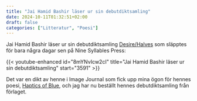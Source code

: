```yaml
---
title: "Jai Hamid Bashir läser ur sin debutdiktsamling"
date: 2024-10-11T01:32:51+02:00
draft: false
categories: ["Litteratur", "Poesi"]
---
```


Jai Hamid Bashir läser ur sin debutdiktsamling [Desire/Halves](https://archive.fo/6qYAm) som släpptes för bara några dagar sen på Nine Syllables Press:

{{< youtube-enhanced id="8mYNvIcw2cI" title="Jai Hamid Bashir läser ur sin debutdiktsamling" start="3591" >}}

Det var en dikt av henne i Image Journal som fick upp mina ögon för hennes poesi, [Haptics of Blue](https://archive.fo/mJxhO), och jag har nu beställt hennes debutdiktsamling från förlaget.
